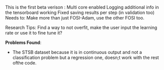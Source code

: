 This is the first beta verison : 
Multi core enabled 
Logging additional info in the tensorboard working
Fixed saving results per step (in validation too)
Needs to:
Make more than just FOSI-Adam, use the other FOSI too.

Research Tips:
Find a way to not overfit, make the user input the learning rate or use it to fine tune it?

**Problems Found**:
* The STSB dataset because it is in continuous output and not a classification problem but a regression one, doesn;t work with the rest ofthe code.